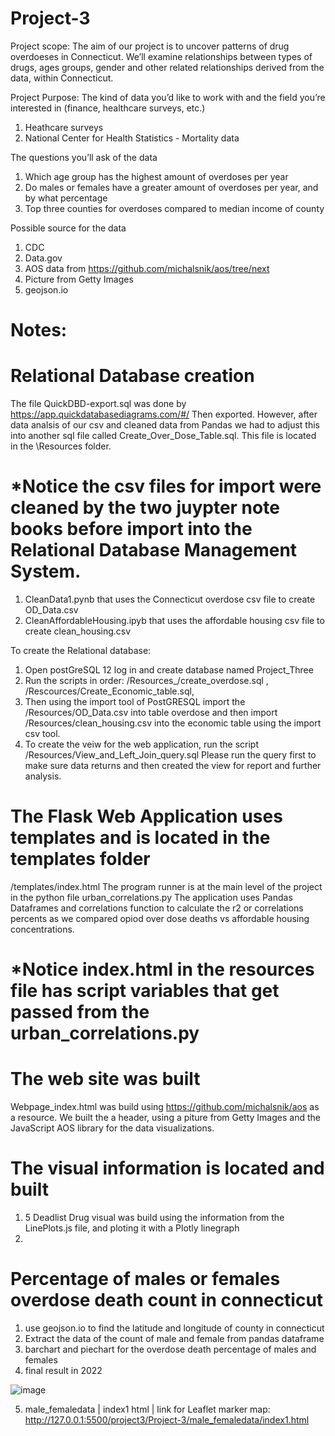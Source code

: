 # Project-3
Project scope:
The aim of our project is to uncover patterns of drug overdoeses in Connecticut. We’ll examine relationships between types of drugs, ages groups, gender and other related relationships derived from the data, within Connecticut.

Project Purpose:
The kind of data you’d like to work with and the field you’re interested in (finance, healthcare surveys, etc.)
1. Heathcare surveys
2. National Center for Health Statistics - Mortality data

The questions you’ll ask of the data
1. Which age group has the highest amount of overdoses per year
2. Do males or females have a greater amount of overdoses per year, and by what percentage
3. Top three counties for overdoses compared to median income of county

Possible source for the data
1. CDC
2. Data.gov
3. AOS data from https://github.com/michalsnik/aos/tree/next
4. Picture from Getty Images
5. geojson.io


# Notes:

# Relational Database creation
The file QuickDBD-export.sql was done by https://app.quickdatabasediagrams.com/#/
Then exported. However, after data analsis of our csv and cleaned data from Pandas we had to adjust this into another sql file called Create_Over_Dose_Table.sql.  This file is located in the \Resources folder.
# *Notice the csv files for import were cleaned by the two juypter note books before import into the Relational Database Management System.
1. CleanData1.pynb that uses the Connecticut overdose csv file to create OD_Data.csv
2. CleanAffordableHousing.ipyb that uses the affordable housing csv file to create clean_housing.csv

To create the Relational database:
1. Open postGreSQL 12 log in and create database named Project_Three
2. Run the scripts in order: /Resources_/create_overdose.sql , /Rescources/Create_Economic_table.sql,
3. Then using the import tool of PostGRESQL import the /Resources/OD_Data.csv into table overdose and then import /Resources/clean_housing.csv into the economic table using the import csv tool.
4. To create the veiw for the web application, run the script /Resources/View_and_Left_Join_query.sql 
Please run the query first to make sure data returns and then created the view for report and further analysis.

# The Flask Web Application uses templates and is located in the templates folder
/templates/index.html
The program runner is at the main level of the project in the python file urban_correlations.py
The application uses Pandas Dataframes and correlations function to calculate the r2 or correlations percents as we compared opiod over dose deaths vs affordable housing concentrations.
# *Notice index.html in the resources file has script variables that get passed from the urban_correlations.py

# The web site was built
Webpage_index.html was build using https://github.com/michalsnik/aos as a resource. We built the a header, using a piture from Getty Images and the JavaScript AOS library for the data visualizations.

# The visual information is located and built
1. 5 Deadlist Drug visual was build using the information from the LinePlots.js file, and ploting it with a Plotly linegraph
2.  

# Percentage of males or females overdose death count in connecticut
1. use geojson.io to find the latitude and longitude of county in connecticut
2. Extract the data of the count of male and female from pandas dataframe
3. barchart and piechart for the overdose death percentage of males and females 
4. final result in 2022

   
![image](https://github.com/cjbates78/Project-3/assets/117419179/b0670d0e-3393-4ab6-a7d9-edf5481bd519)

5. male_femaledata | index1 html | link for Leaflet marker map:
   http://127.0.0.1:5500/project3/Project-3/male_femaledata/index1.html

